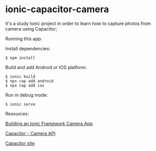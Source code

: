 
# ionic-capacitor-camera

It's a study Ionic project in order to learn how to capture photos from camera using Capacitor;

Running this app:

Install dependencies:

	$ npm install

Build and add Android or IOS platform:

	$ ionic build
    $ npx cap add android
    $ npx cap add ios

Run in debug mode:

	$ ionic serve

Resources:

[Building an Ionic Framework Camera App](https://capacitor.ionicframework.com/docs/guides/ionic-framework-app)

[Capacitor - Camera API](https://capacitor.ionicframework.com/docs/apis/camera/)

[Capacitor site](https://capacitor.ionicframework.com/)
